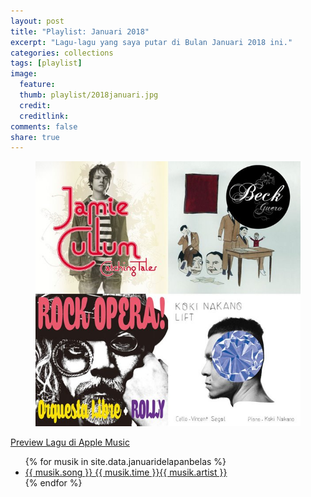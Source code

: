 ```yaml
---
layout: post
title: "Playlist: Januari 2018"
excerpt: "Lagu-lagu yang saya putar di Bulan Januari 2018 ini."
categories: collections
tags: [playlist]
image:
  feature: 
  thumb: playlist/2018januari.jpg
  credit:  
  creditlink: 
comments: false
share: true
---
```

<figure>
  <img src="/images/playlist/2018januari.jpg" alt="image">
</figure>

<a class="btn" href="https://itunes.apple.com/id/playlist/2018-january/pl.u-AkAmVobtjEZKex">Preview Lagu di Apple Music</a>

<ul class="post-list">
{% for musik in site.data.januaridelapanbelas %}
  <li><article><a href="{{ musik.url }}">{{ musik.song }} <span class="entry-date"><time>{{ musik.time }}</time></span><span class="excerpt">{{ musik.artist }}</span></a></article></li>
{% endfor %}
</ul>